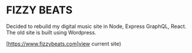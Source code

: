 # FIZZY BEATS
Decided to rebuild my digital music site in Node, Express GraphQL, React. The old site is built using Wordpress.

[https://www.fizzybeats.com]view current site)

